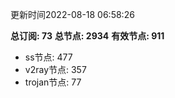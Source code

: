 更新时间2022-08-18 06:58:26

**总订阅: 73**
**总节点: 2934**
**有效节点: 911**
- ss节点: 477
- v2ray节点: 357
- trojan节点: 77
